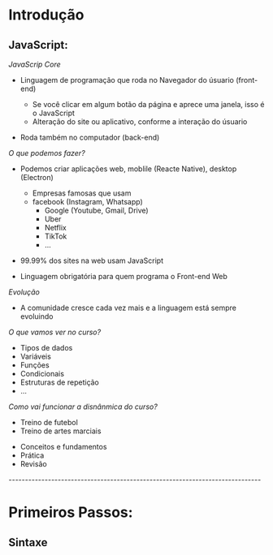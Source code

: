 # Introdução 
## JavaScript:
*JavaScrip Core*

* Linguagem de programação que roda no Navegador do úsuario (front-end)
    * Se você clicar em algum botão da página e aprece uma janela, isso é o JavaScript
    * Alteração do site ou aplicativo, conforme a interação do úsuario

* Roda também no computador (back-end) 

*O que podemos fazer?*

* Podemos criar aplicações web, moblile (Reacte Native), desktop (Electron)
    * Empresas famosas que usam
    * facebook (Instagram, Whatsapp)
        * Google (Youtube, Gmail, Drive)
        * Uber 
        * Netflix
        * TikTok
        * ...

* 99.99% dos sites na web usam JavaScript
* Linguagem obrigatória para quem programa o Front-end Web

*Evolução*

* A comunidade cresce cada vez mais e a linguagem está sempre evoluindo

*O que vamos ver no curso?*
- Tipos de dados
- Variáveis
- Funções
- Condicionais
- Estruturas de repetição
- ...

*Como vai funcionar a disnânmica do curso?*

- Treino de futebol
- Treino de artes marciais

* Conceitos e fundamentos
* Prática
* Revisão

*-----------------------------------------------------------------------------*

# Primeiros Passos:
## Sintaxe